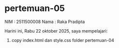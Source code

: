 # pertemuan-05

NIM : 2511500008
Nama : Raka Pradipta

Harini ini, Rabu 22 oktober 2025, saya mempelajari:
<ol>
<li>copy index.html dan style.css folder pertemuan-04</li>
</ol>